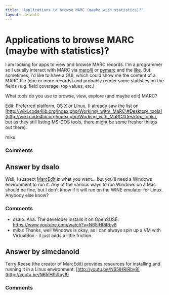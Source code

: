 ```yaml
---
title: "Applications to browse MARC (maybe with statistics)?"
layout: default
---
```

Applications to browse MARC (maybe with statistics)?
=====================
I am looking for apps to view and browse MARC records. I'm a programmer
so I usually interact with MARC via [marc4j](http://marc4j.tigris.org/)
or [pymarc](https://github.com/edsu/pymarc) and the
[like](http://wiki.code4lib.org/index.php/Working_with_MaRC#MARC_Programming_Libraries).
But sometimes, I'd like to have a GUI, which could show me the content
of a MARC file (one or more records) and probably render some statistics
on the fields (e.g. field coverage, top values, etc.)

What tools do you use to browse, view, explore (and maybe edit) MARC?

Edit: Preferred platform, OS X or Linux. (I already saw the list on
[http://wiki.code4lib.org/index.php/Working\_with\_MaRC\#Desktop\_tools](http://wiki.code4lib.org/index.php/Working_with_MaRC#Desktop_tools),
but as they still listing MS-DOS tools, there might be some fresher
things out there).

miku

### Comments ###


Answer by dsalo
----------------
Well, I suspect
[MarcEdit](http://people.oregonstate.edu/~reeset/marcedit/html/index.php)
is what you want... but you'll need a Windows environment to run it. Any
of the various ways to run Windows on a Mac should be fine, but I don't
know if it will run on the WINE emulator for Linux. Anybody else know?

### Comments ###
* dsalo: Aha. The developer installs it on OpenSUSE:
https://www.youtube.com/watch?v=N65IHRiRby8
* miku: Thanks, well Windows is okay, as I can always spin up a VM with
VirtualBox - it just adds a little friction.

Answer by slmcdanold
----------------
Terry Reese (the creator of MarcEdit) provides resources for installing
and running it in a Linux environment:
[http://youtu.be/N65IHRiRby8](http://youtu.be/N65IHRiRby8)

### Comments ###

